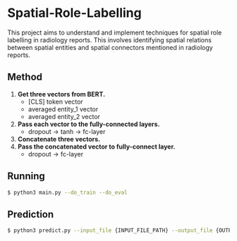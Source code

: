 # Spatial-Role-Labelling
This project aims to understand and implement techniques for spatial role labelling in radiology reports. This involves identifying spatial relations between spatial entities and spatial connectors mentioned in radiology reports.


## Method

1. **Get three vectors from BERT.**
   - [CLS] token vector
   - averaged entity_1 vector
   - averaged entity_2 vector
2. **Pass each vector to the fully-connected layers.**
   - dropout -> tanh -> fc-layer
3. **Concatenate three vectors.**
4. **Pass the concatenated vector to fully-connect layer.**
   - dropout -> fc-layer

## Running

```bash
$ python3 main.py --do_train --do_eval
```
## Prediction

```bash
$ python3 predict.py --input_file {INPUT_FILE_PATH} --output_file {OUTPUT_FILE_PATH} --model_dir {SAVED_CKPT_PATH}
```

